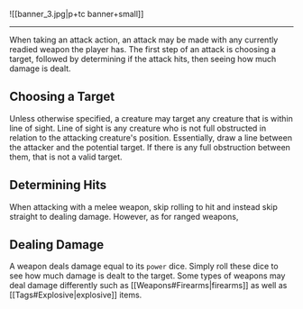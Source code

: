 ![[banner_3.jpg|p+tc banner+small]]
____
When taking an attack action, an attack may be made with any currently readied weapon the player has. The first step of an attack is choosing a target, followed by determining if the attack hits, then seeing how much damage is dealt.
## Choosing a Target
Unless otherwise specified, a creature may target any creature that is within line of sight. Line of sight is any creature who is not full obstructed in relation to the attacking creature's position. Essentially, draw a line between the attacker and the potential target. If there is any full obstruction between them, that is not a valid target.
## Determining Hits
When attacking with a melee weapon, skip rolling to hit and instead skip straight to dealing damage. However, as for ranged weapons, 
## Dealing Damage
A weapon deals damage equal to its `power` dice. Simply roll these dice to see how much damage is dealt to the target. Some types of weapons may deal damage differently such as [[Weapons#Firearms|firearms]] as well as [[Tags#Explosive|explosive]] items.
